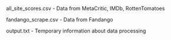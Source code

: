all_site_scores.csv - Data from MetaCritic, IMDb, RottenTomatoes

fandango_scrape.csv - Data from Fandango

output.txt - Temporary information about data processing
